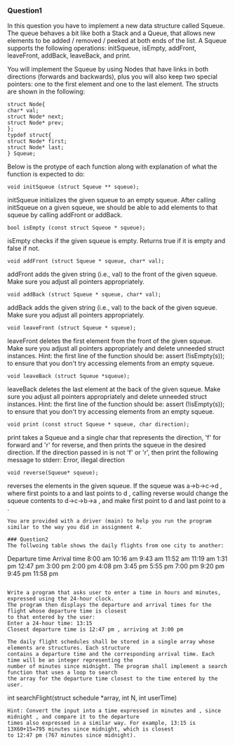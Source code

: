 ### Question1
In this question you have to implement a new data structure called Squeue.
The queue behaves a bit like both a Stack and a Queue, that allows new elements
to be added / removed / peeked at both ends of the list. A Squeue supports the
following operations: initSqueue, isEmpty, addFront, leaveFront, addBack, leaveBack,
and print.

You will implement the Squeue by using Nodes that have links in both directions (forwards and
backwards), plus you will also keep two special pointers: one to the first element and one to
the last element. The structs are shown in the following:

```
struct Node{
char* val;
struct Node* next;
struct Node* prev;
};
typdef struct{
struct Node* first;
struct Node* last;
} Squeue;
```

Below is the protype of each function along with explanation of what the function is
expected to do:
```
void initSqueue (struct Squeue ** squeue);

```
initSqueue initializes the given squeue to an empty squeue. After calling 
initSqueue on a given squeue, we should be able to add elements to that squeue
by calling addFront or addBack.

```
bool isEmpty (const struct Squeue * squeue);
```
isEmpty checks if the given squeue is empty. Returns true if it is empty and 
false if not.

```
void addFront (struct Squeue * squeue, char* val);
```
addFront adds the given string (i.e., val) to the front of the given squeue.
Make sure you adjust all pointers appropriately.

```
void addBack (struct Squeue * squeue, char* val);
```
addBack adds the given string (i.e., val) to the back of the given squeue.
Make sure you adjust all pointers appropriately.

```
void leaveFront (struct Squeue * squeue);
```
leaveFront deletes the first element from the front of the given squeue.
Make sure you adjust all pointers appropriately and delete unneeded struct 
instances.
Hint: the first line of the function should be: assert (!isEmpty(s)); to ensure that you 
don't try accessing elements from an empty squeue.

```
void leaveBack (struct Squeue *squeue);
```
leaveBack deletes the last element at the back of the given squeue. Make sure you adjust 
all pointers appropriately and delete unneeded struct instances.
Hint: the first line of the function should be:
assert (!isEmpty(s)); to ensure that you don't try accessing elements from an empty squeue.

```
void print (const struct Squeue * squeue, char direction);
```
print takes a Squeue and a single char that represents the direction, 'f' for forward and 'r' for
reverse, and then prints the squeue in the desired direction. If the direction passed in is not 'f'
or 'r', then print the following message to stderr: Error, illegal direction <entered direction>

```
void reverse(Squeue* squeue);
```
reverses the elements in the given squeue. If the squeue was a->b->c->d , where first points to a
and last points to d , calling reverse would change the squeue contents to d->c->b->a , and make
first point to d and last point to a .
```
You are provided with a driver (main) to help you run the program similar to the way you did in assignment 4.

### Question2
The follwoing table shows the daily flights from one city to another:
```
Departure time     Arrival time
 8:00 am 	   10:16 am 
 9:43 am 	   11:52 am 
11:19 am            1:31 pm 
12:47 pm	    3:00 pm
 2:00 pm 	    4:08 pm
 3:45 pm            5:55 pm
 7:00 pm 	    9:20 pm
 9:45 pm           11:58 pm
```

Write a program that asks user to enter a time in hours and minutes, expressed using the 24-hour clock.
The program then displays the departure and arrival times for the flight whose departure time is closest 
to that entered by the user:
Enter a 24-hour time: 13:15
Closest departure time is 12:47 pm , arriving at 3:00 pm 

The daily flight schedules shall be stored in a single array whose elements are structures. Each structure
contains a departure time and the corresponding arrival time. Each time will be an integer representing the 
number of minutes since midnight. The program shall implement a search function that uses a loop to search 
the array for the departure time closest to the time entered by the user.
```
int searchFlight(struct schedule *array, int N, int userTime)
```
Hint: Convert the input into a time expressed in minutes and , since midnight , and compare it to the departure
times also expressed in a similar way. For example, 13:15 is 13X60+15=795 minutes since midnight, which is closest
to 12:47 pm (767 minutes since midnight).


